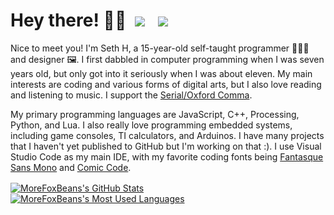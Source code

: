 # Hey there! 👋🏼&ensp;[![](https://img.shields.io/static/v1?label=Pronouns&message=He/Him&style=for-the-badge&colorA=eb3489&colorB=bf216a&logo=mdbook&logoWidth=18&logoColor=white)](https://en.pronouns.page/he&him/)&ensp;&nbsp;![](https://img.shields.io/static/v1?label=US&message=English&style=for-the-badge&colorA=a8d11f&colorB=8aad15&logo=googletranslate&logoWidth=18&logoColor=white)
<!--[![](https://img.shields.io/static/v1?label=Website&message=sethh.net&style=for-the-badge&colorA=34a8eb&colorB=2186c0&logo=github&logoWidth=18)](https://www.sethh.net/)-->

Nice to meet you! I'm Seth H, a 15-year-old self-taught programmer 🧑🏻‍💻 and designer 🖼️. I first dabbled in computer programming when I was seven years old, but only got into it seriously when I was about eleven. My main interests are coding and various forms of digital arts, but I also love reading and listening to music. I support the [Serial/Oxford Comma](https://en.wikipedia.org/wiki/Serial_comma).

My primary programming languages are JavaScript, C++, Processing, Python, and Lua. I also really love programming embedded systems, including game consoles, TI calculators, and Arduinos. I have many projects that I haven't yet published to GitHub but I'm working on that :). I use Visual Studio Code as my main IDE, with my favorite coding fonts being [Fantasque Sans Mono](https://github.com/belluzj/fantasque-sans) and [Comic Code](https://tosche.net/fonts/comic-code).

<a href="https://github.com/MoreFoxBeans"><img align="center" src="https://github-readme-stats.vercel.app/api?username=morefoxbeans&show_icons=true&theme=github_dark&border_color=30363D&border_radius=6" alt="MoreFoxBeans's GitHub Stats" /></a>&emsp;&emsp;<a href="https://github.com/MoreFoxBeans"><img align="center" src="https://github-readme-stats.vercel.app/api/top-langs?username=morefoxbeans&layout=compact&theme=github_dark&border_color=30363D&border_radius=6" alt="MoreFoxBeans's Most Used Languages" /></a>
